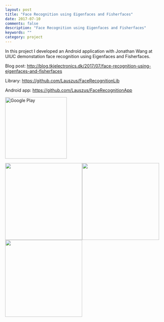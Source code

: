 ```yaml
---
layout: post
title: "Face Recognition using Eigenfaces and Fisherfaces"
date: 2017-07-10
comments: false
description: "Face Recognition using Eigenfaces and Fisherfaces"
keywords: ""
category: project
---
```


In this project I developed an Android application with Jonathan Wang at UIUC demonstation face recognition using Eigenfaces and Fisherfaces.

Blog post: <http://blog.tkjelectronics.dk/2017/07/face-recognition-using-eigenfaces-and-fisherfaces>

Library: <https://github.com/Lauszus/FaceRecognitionLib>

Android app: <https://github.com/Lauszus/FaceRecognitionApp>

<a href="http://play.google.com/store/apps/details?id=com.lauszus.facerecognitionapp"><img src="https://play.google.com/intl/en_us/badges/images/generic/en_badge_web_generic.png" alt="Google Play" width="200px"/></a>

<img src="https://github.com/Lauszus/FaceRecognitionApp/raw/master/face_detected_kristian.png" width="250"/><img src="https://github.com/Lauszus/FaceRecognitionApp/raw/master/face_detected_jon.png" width="250"/><img src="https://github.com/Lauszus/FaceRecognitionApp/raw/master/navigation_menu.png" width="250"/>
